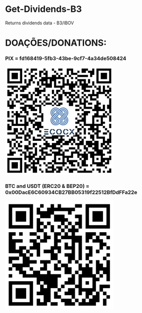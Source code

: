 
# Get-Dividends-B3
Returns dividends data - B3/IBOV


# DOAÇÕES/DONATIONS:
<p align="left">
  <h3>PIX = fd168419-5fb3-43be-9cf7-4a34de508424</h3>
  <img src="./Pix.png" width="350" title="hover text">
  <h3>BTC and USDT (ERC20 & BEP20) = 0x00DacE6C60934CB27BB05319f22512BfDdFFa22e</h3>
  <img src="./Address.png" width="350" title="hover text">
</p>





